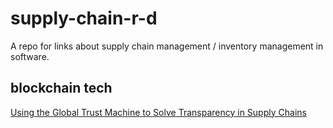 # supply-chain-r-d
A repo for links about supply chain management / inventory management in software.

## blockchain tech
[Using the Global Trust Machine to Solve Transparency in Supply Chains](https://medium.com/@jutta_steiner/using-the-global-trust-machine-to-solve-transparency-in-supply-chains-c6bdc90c3f15#.xjsuvk35c)
